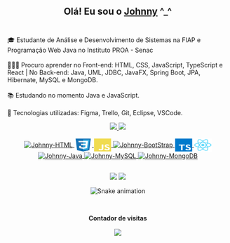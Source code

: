 ## <div align="center"> Olá! Eu sou o <a href="https://www.linkedin.com/in/johnny-alexandre/" target="_blank">Johnny</a>  ^_^ </div> <br>

 🎓 Estudante de Análise e Desenvolvimento de Sistemas na FIAP e Programação Web Java no Instituto PROA - Senac <br> <br>
 👨🏾‍💻 Procuro aprender no Front-end: HTML, CSS, JavaScript, TypeScript e React | No Back-end: Java, UML, JDBC, JavaFX, Spring Boot, JPA, Hibernate, MySQL e MongoDB. <br> <br>
 📚 Estudando no momento Java e JavaScript. <br> <br>
 🎈 Tecnologias utilizadas: Figma, Trello, Git, Eclipse, VSCode. <br>

<div align="center">
  <a href="https://github.com/zanchettx">
  <img height="175em" src="https://github-readme-stats.vercel.app/api?username=zanchettx&show_icons=true&theme=midnight-purple&include_all_commits=true&count_private=true"/>
  <img height="175em" src="https://github-readme-stats.vercel.app/api/top-langs/?username=zanchettx&layout=compact&langs_count=7&theme=midnight-purple"/>
</div>

<div align="center" style="display: inline_block"><br>
  <img align="center" alt="Johnny-HTML" height="30" width="40" src="https://cdn.jsdelivr.net/gh/devicons/devicon/icons/html5/html5-original.svg">
  
  <img align="center" alt="Johnny-CSS" height="30" width="40" src="https://raw.githubusercontent.com/devicons/devicon/master/icons/css3/css3-original.svg">
  
  <img align="center" alt="Johnny-Js" height="30" width="40" src="https://raw.githubusercontent.com/devicons/devicon/master/icons/javascript/javascript-plain.svg">
  
  <img align="center" alt="Johnny-BootStrap" height="30" width="40" src="https://cdn.jsdelivr.net/gh/devicons/devicon/icons/bootstrap/bootstrap-original.svg">
  
  <img align="center" alt="Johnny-Ts" height="30" width="40" src="https://raw.githubusercontent.com/devicons/devicon/master/icons/typescript/typescript-plain.svg">
  
  <img align="center" alt="Johnny-React" height="30" width="40" src="https://raw.githubusercontent.com/devicons/devicon/master/icons/react/react-original.svg">
  
  <img align="center" alt="Johnny-Java" height="30" width="40" src="https://cdn.jsdelivr.net/gh/devicons/devicon/icons/java/java-original.svg">
  
  <img align="center" alt="Johnny-MySQL" height="30" width="40" src="https://cdn.jsdelivr.net/gh/devicons/devicon/icons/mysql/mysql-original.svg">
  
  <img align="center" alt="Johnny-MongoDB" height="30" width="40" src="https://cdn.jsdelivr.net/gh/devicons/devicon/icons/mongodb/mongodb-original.svg">
  
  
  ##
  
<div>
  <a href = "mailto:johnnyalexandre2108@gmail.com"><img src="https://img.shields.io/badge/-Gmail-%23333?style=for-the-badge&logo=gmail&logoColor=white" target="_blank"></a>
  <a href="https://www.linkedin.com/in/johnny-alexandre/" target="_blank"><img src="https://img.shields.io/badge/-LinkedIn-%230077B5?style=for-the- badge&logo=linkedin&logoColor=white" target="_blank"></a> 
 
 <div align="center">


  
  ![Snake animation](https://github.com/zanchettx/zanchettx/blob/output/github-contribution-grid-snake.svg)
  
  <br><p align="center"><b>Contador de visitas</b></p>
<p align="center"><img align="center" src="https://profile-counter.glitch.me/{zanchettx}/count.svg"/></p>
<br></div>
</div>
  
  
</div>
